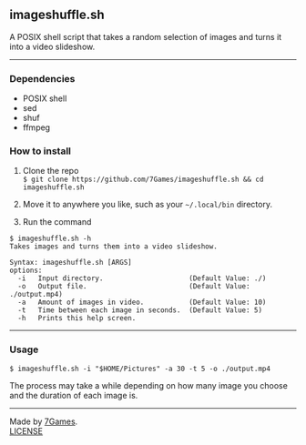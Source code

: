 ## imageshuffle.sh

A POSIX shell script that takes a random selection of images and turns it into a video slideshow.

---------
### Dependencies
- POSIX shell
- sed
- shuf
- ffmpeg

### How to install
1) Clone the repo<br>
`$ git clone https://github.com/7Games/imageshuffle.sh && cd imageshuffle.sh`

2) Move it to anywhere you like, such as your ```~/.local/bin``` directory.

3) Run the command
```
$ imageshuffle.sh -h
Takes images and turns them into a video slideshow.

Syntax: imageshuffle.sh [ARGS]
options:
  -i   Input directory.                     (Default Value: ./)
  -o   Output file.                         (Default Value: ./output.mp4)
  -a   Amount of images in video.           (Default Value: 10)
  -t   Time between each image in seconds.  (Default Value: 5)
  -h   Prints this help screen.
```
---------

### Usage
`$ imageshuffle.sh -i "$HOME/Pictures" -a 30 -t 5 -o ./output.mp4`

The process may take a while depending on how many image you choose and the duration of each image is.

---------

Made by [7Games](https://sevengames.xyz).<br>
[LICENSE](https://github.com/7Games/image-shuffle/blob/main/LICENSE)
